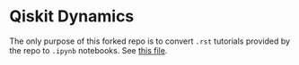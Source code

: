# Qiskit Dynamics

The only purpose of this forked repo is to convert `.rst` tutorials provided by the repo to `.ipynb` notebooks. See [this file](./neo-convert-docs/README.md).
